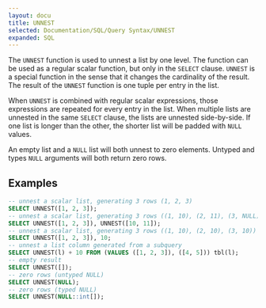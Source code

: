 ```yaml
---
layout: docu
title: UNNEST
selected: Documentation/SQL/Query Syntax/UNNEST
expanded: SQL
---
```


The `UNNEST` function is used to unnest a list by one level. The function can be used as a regular scalar function, but only in the `SELECT` clause. `UNNEST` is a special function in the sense that it changes the cardinality of the result. The result of the `UNNEST` function is one tuple per entry in the list.

When `UNNEST` is combined with regular scalar expressions, those expressions are repeated for every entry in the list. When multiple lists are unnested in the same `SELECT` clause, the lists are unnested side-by-side. If one list is longer than the other, the shorter list will be padded with `NULL` values.

An empty list and a `NULL` list will both unnest to zero elements. Untyped and types `NULL` arguments will both return zero rows.

## Examples
```sql
-- unnest a scalar list, generating 3 rows (1, 2, 3)
SELECT UNNEST([1, 2, 3]);
-- unnest a scalar list, generating 3 rows ((1, 10), (2, 11), (3, NULL))
SELECT UNNEST([1, 2, 3]), UNNEST([10, 11]);
-- unnest a scalar list, generating 3 rows ((1, 10), (2, 10), (3, 10))
SELECT UNNEST([1, 2, 3]), 10;
-- unnest a list column generated from a subquery
SELECT UNNEST(l) + 10 FROM (VALUES ([1, 2, 3]), ([4, 5])) tbl(l);
-- empty result
SELECT UNNEST([]);
-- zero rows (untyped NULL)
SELECT UNNEST(NULL);
-- zero rows (typed NULL)
SELECT UNNEST(NULL::int[]);
```
